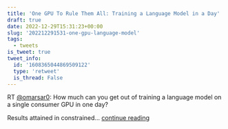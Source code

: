 ```yaml
---
title: 'One GPU To Rule Them All: Training a Language Model in a Day'
draft: true
date: 2022-12-29T15:31:23+00:00
slug: '202212291531-one-gpu-language-model'
tags:
  - tweets
is_tweet: true
tweet_info:
  id: '1608365044869509122'
  type: 'retweet'
  is_thread: False
---
```




RT [@omarsar0](https://x.com/omarsar0): How much can you get out of training a language model on a single consumer GPU in one day? 

Results attained in constrained… [continue reading](https://x.com/sytelus/status/1608365044869509122)
